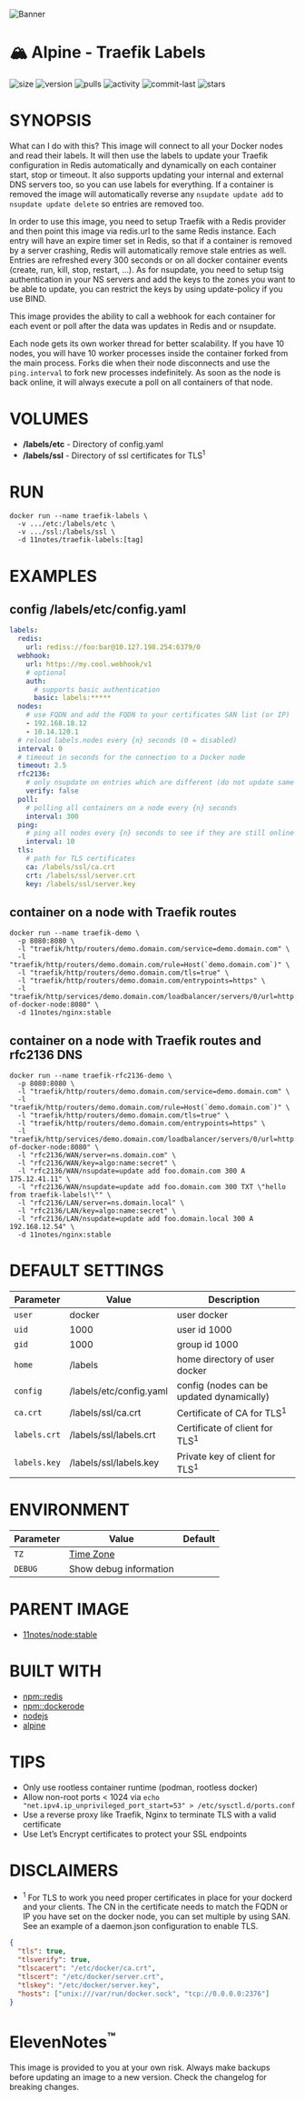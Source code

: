 ![Banner](https://github.com/11notes/defaults/blob/main/static/img/banner.png?raw=true)

# 🏔️ Alpine - Traefik Labels
![size](https://img.shields.io/docker/image-size/11notes/traefik-labels/0.3.0?color=0eb305) ![version](https://img.shields.io/docker/v/11notes/traefik-labels/0.3.0?color=eb7a09) ![pulls](https://img.shields.io/docker/pulls/11notes/traefik-labels?color=2b75d6) ![activity](https://img.shields.io/github/commit-activity/m/11notes/docker-traefik-labels?color=c91cb8) ![commit-last](https://img.shields.io/github/last-commit/11notes/docker-traefik-labels?color=c91cb8) ![stars](https://img.shields.io/docker/stars/11notes/traefik-labels?color=e6a50e)

# SYNOPSIS
What can I do with this? This image will connect to all your Docker nodes and read their labels. It will then use the labels to update your Traefik configuration in Redis automatically and dynamically on each container start, stop or timeout. It also supports updating your internal and external DNS servers too, so you can use labels for everything. If a container is removed the image will automatically reverse any `nsupdate update add` to `nsupdate update delete` so entries are removed too.

In order to use this image, you need to setup Traefik with a Redis provider and then point this image via redis.url to the same Redis instance. Each entry will have an expire timer set in Redis, so that if a container is removed by a server crashing, Redis will automatically remove stale entries as well. Entries are refreshed every 300 seconds or on all docker container events (create, run, kill, stop, restart, ...). As for nsupdate, you need to setup tsig authentication in your NS servers and add the keys to the zones you want to be able to update, you can restrict the keys by using update-policy if you use BIND.

This image provides the ability to call a webhook for each container for each event or poll after the data was updates in Redis and or nsupdate.

Each node gets its own worker thread for better scalability. If you have 10 nodes, you will have 10 worker processes inside the container forked from the main process. Forks die when their node disconnects and use the `ping.interval` to fork new processes indefinitely. As soon as the node is back online, it will always execute a poll on all containers of that node.

# VOLUMES
* **/labels/etc** - Directory of config.yaml
* **/labels/ssl** - Directory of ssl certificates for TLS<sup>1</sup>

# RUN
```shell
docker run --name traefik-labels \
  -v .../etc:/labels/etc \
  -v .../ssl:/labels/ssl \
  -d 11notes/traefik-labels:[tag]
```

# EXAMPLES
## config /labels/etc/config.yaml
```yaml
labels:
  redis:
    url: rediss://foo:bar@10.127.198.254:6379/0
  webhook:
    url: https://my.cool.webhook/v1
    # optional
    auth:
      # supports basic authentication
      basic: labels:*****
  nodes:
    # use FQDN and add the FQDN to your certificates SAN list (or IP)
    - 192.168.18.12
    - 10.14.120.1
  # reload labels.nodes every {n} seconds (0 = disabled)
  interval: 0
  # timeout in seconds for the connection to a Docker node
  timeout: 2.5
  rfc2136:
    # only nsupdate on entries which are different (do not update same data)
    verify: false
  poll:
    # polling all containers on a node every {n} seconds
    interval: 300
  ping:
    # ping all nodes every {n} seconds to see if they are still online
    interval: 10
  tls:
    # path for TLS certificates
    ca: /labels/ssl/ca.crt
    crt: /labels/ssl/server.crt
    key: /labels/ssl/server.key
```

## container on a node with Traefik routes
```shell
docker run --name traefik-demo \
  -p 8080:8080 \
  -l "traefik/http/routers/demo.domain.com/service=demo.domain.com" \
  -l "traefik/http/routers/demo.domain.com/rule=Host(`demo.domain.com`)" \
  -l "traefik/http/routers/demo.domain.com/tls=true" \
  -l "traefik/http/routers/demo.domain.com/entrypoints=https" \
  -l "traefik/http/services/demo.domain.com/loadbalancer/servers/0/url=http://fqdn-of-docker-node:8080" \
  -d 11notes/nginx:stable
```

## container on a node with Traefik routes and rfc2136 DNS
```shell
docker run --name traefik-rfc2136-demo \
  -p 8080:8080 \
  -l "traefik/http/routers/demo.domain.com/service=demo.domain.com" \
  -l "traefik/http/routers/demo.domain.com/rule=Host(`demo.domain.com`)" \
  -l "traefik/http/routers/demo.domain.com/tls=true" \
  -l "traefik/http/routers/demo.domain.com/entrypoints=https" \
  -l "traefik/http/services/demo.domain.com/loadbalancer/servers/0/url=http://fqdn-of-docker-node:8080" \
  -l "rfc2136/WAN/server=ns.domain.com" \
  -l "rfc2136/WAN/key=algo:name:secret" \
  -l "rfc2136/WAN/nsupdate=update add foo.domain.com 300 A 175.12.41.11" \
  -l "rfc2136/WAN/nsupdate=update add foo.domain.com 300 TXT \"hello from traefik-labels!\"" \
  -l "rfc2136/LAN/server=ns.domain.local" \
  -l "rfc2136/LAN/key=algo:name:secret" \
  -l "rfc2136/LAN/nsupdate=update add foo.domain.local 300 A 192.168.12.54" \
  -d 11notes/nginx:stable
```

# DEFAULT SETTINGS
| Parameter | Value | Description |
| --- | --- | --- |
| `user` | docker | user docker |
| `uid` | 1000 | user id 1000 |
| `gid` | 1000 | group id 1000 |
| `home` | /labels | home directory of user docker |
| `config` | /labels/etc/config.yaml | config (nodes can be updated dynamically) |
| `ca.crt` | /labels/ssl/ca.crt | Certificate of CA for TLS<sup>1</sup> |
| `labels.crt` | /labels/ssl/labels.crt | Certificate of client for TLS<sup>1</sup> |
| `labels.key` | /labels/ssl/labels.key | Private key of client for TLS<sup>1</sup> |

# ENVIRONMENT
| Parameter | Value | Default |
| --- | --- | --- |
| `TZ` | [Time Zone](https://en.wikipedia.org/wiki/List_of_tz_database_time_zones) | |
| `DEBUG` | Show debug information | |

# PARENT IMAGE
* [11notes/node:stable](https://hub.docker.com/r/11notes/node)

# BUILT WITH
* [npm::redis](https://www.npmjs.com/package/redis)
* [npm::dockerode](https://www.npmjs.com/package/dockerode)
* [nodejs](https://nodejs.org/en)
* [alpine](https://alpinelinux.org)

# TIPS
* Only use rootless container runtime (podman, rootless docker)
* Allow non-root ports < 1024 via `echo "net.ipv4.ip_unprivileged_port_start=53" > /etc/sysctl.d/ports.conf`
* Use a reverse proxy like Traefik, Nginx to terminate TLS with a valid certificate
* Use Let’s Encrypt certificates to protect your SSL endpoints

# DISCLAIMERS
* <sup>1</sup> For TLS to work you need proper certificates in place for your dockerd and your clients. The CN in the certificate needs to match the FQDN or IP you have set on the docker node, you can set multiple by using SAN. See an example of a daemon.json configuration to enable TLS.
```json
{
  "tls": true,
  "tlsverify": true,
  "tlscacert": "/etc/docker/ca.crt",
  "tlscert": "/etc/docker/server.crt",
  "tlskey": "/etc/docker/server.key",
  "hosts": ["unix:///var/run/docker.sock", "tcp://0.0.0.0:2376"]
}
```

# ElevenNotes<sup>™️</sup>
This image is provided to you at your own risk. Always make backups before updating an image to a new version. Check the changelog for breaking changes.
    
